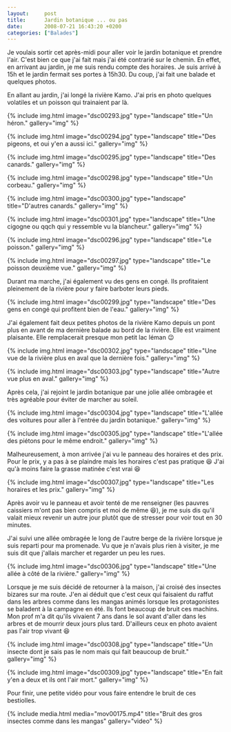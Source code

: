 ```yaml
---
layout:     post
title:      Jardin botanique ... ou pas
date:       2008-07-21 16:43:20 +0200
categories: ["Balades"]
---
```


Je voulais sortir cet après-midi pour aller voir le jardin botanique et prendre l'air. C'est bien ce que j'ai fait
mais j'ai été contrarié sur le chemin. En effet, en arrivant au jardin, je me suis rendu compte des horaires. Je
suis arrivé à 15h et le jardin fermait ses portes à 15h30. Du coup, j'ai fait une balade et quelques photos.

<!--more-->

En allant au jardin, j'ai longé la rivière Kamo. J'ai pris en photo quelques volatiles et un poisson qui trainaient
par là.

<!-- /assets/images/2008-07-21-jardin-botanique-ou-pas/dsc00293.jpg -->
{% include img.html
    image="dsc00293.jpg"
    type="landscape"
    title="Un héron."
    gallery="img"
%}

<!-- /assets/images/2008-07-21-jardin-botanique-ou-pas/dsc00294.jpg -->
{% include img.html
    image="dsc00294.jpg"
    type="landscape"
    title="Des pigeons, et oui y'en a aussi ici."
    gallery="img"
%}

<!-- /assets/images/2008-07-21-jardin-botanique-ou-pas/dsc00295.jpg -->
{% include img.html
    image="dsc00295.jpg"
    type="landscape"
    title="Des canards."
    gallery="img"
%}

<!-- /assets/images/2008-07-21-jardin-botanique-ou-pas/dsc00298.jpg -->
{% include img.html
    image="dsc00298.jpg"
    type="landscape"
    title="Un corbeau."
    gallery="img"
%}

<!-- /assets/images/2008-07-21-jardin-botanique-ou-pas/dsc00300.jpg -->
{% include img.html
    image="dsc00300.jpg"
    type="landscape"
    title="D'autres canards."
    gallery="img"
%}

<!-- /assets/images/2008-07-21-jardin-botanique-ou-pas/dsc00301.jpg -->
{% include img.html
    image="dsc00301.jpg"
    type="landscape"
    title="Une cigogne ou qqch qui y ressemble vu la blancheur."
    gallery="img"
%}

<!-- /assets/images/2008-07-21-jardin-botanique-ou-pas/dsc00296.jpg -->
{% include img.html
    image="dsc00296.jpg"
    type="landscape"
    title="Le poisson."
    gallery="img"
%}

<!-- /assets/images/2008-07-21-jardin-botanique-ou-pas/dsc00297.jpg -->
{% include img.html
    image="dsc00297.jpg"
    type="landscape"
    title="Le poisson deuxième vue."
    gallery="img"
%}

Durant ma marche, j'ai également vu des gens en congé. Ils profitaient pleinement de la rivière pour y faire
barboter leurs pieds.

<!-- /assets/images/2008-07-21-jardin-botanique-ou-pas/dsc00299.jpg -->
{% include img.html
    image="dsc00299.jpg"
    type="landscape"
    title="Des gens en congé qui profitent bien de l'eau."
    gallery="img"
%}

J'ai également fait deux petites photos de la rivière Kamo depuis un pont plus en avant de ma dernière balade au
bord de la rivière. Elle est vraiment plaisante. Elle remplacerait presque mon petit lac léman :wink:

<!-- /assets/images/2008-07-21-jardin-botanique-ou-pas/dsc00302.jpg -->
{% include img.html
    image="dsc00302.jpg"
    type="landscape"
    title="Une vue de la rivière plus en aval que la dernière fois."
    gallery="img"
%}

<!-- /assets/images/2008-07-21-jardin-botanique-ou-pas/dsc00303.jpg -->
{% include img.html
    image="dsc00303.jpg"
    type="landscape"
    title="Autre vue plus en aval."
    gallery="img"
%}

Après cela, j'ai rejoint le jardin botanique par une jolie allée ombragée et très agréable pour éviter de marcher
au soleil.

<!-- /assets/images/2008-07-21-jardin-botanique-ou-pas/dsc00304.jpg -->
{% include img.html
    image="dsc00304.jpg"
    type="landscape"
    title="L'allée des voitures pour aller à l'entrée du jardin botanique."
    gallery="img"
%}

<!-- /assets/images/2008-07-21-jardin-botanique-ou-pas/dsc00305.jpg -->
{% include img.html
    image="dsc00305.jpg"
    type="landscape"
    title="L'allée des piétons pour le même endroit."
    gallery="img"
%}

Malheureusement, à mon arrivée j'ai vu le panneau des horaires et des prix. Pour le prix, y a pas à se plaindre
mais les horaires c'est pas pratique :laughing: J'ai qu'à moins faire la grasse matinée c'est vrai :laughing:

<!-- /assets/images/2008-07-21-jardin-botanique-ou-pas/dsc00307.jpg -->
{% include img.html
    image="dsc00307.jpg"
    type="landscape"
    title="Les horaires et les prix."
    gallery="img"
%}

Après avoir vu le panneau et avoir tenté de me renseigner (les pauvres caissiers m'ont pas bien compris et moi de
même :laughing:), je me suis dis qu'il valait mieux revenir un autre jour plutôt que de stresser pour voir tout en 30
minutes.

J'ai suivi une allée ombragée le long de l'autre berge de la rivière lorsque je suis reparti pour ma promenade. Vu
que je n'avais plus rien à visiter, je me suis dit que j'allais marcher et regarder un peu les rues.

<!-- /assets/images/2008-07-21-jardin-botanique-ou-pas/dsc00306.jpg -->
{% include img.html
    image="dsc00306.jpg"
    type="landscape"
    title="Une allée à côté de la rivière."
    gallery="img"
%}

Lorsque je me suis décidé de retourner à la maison, j'ai croisé des insectes bizares sur ma route. J'en ai déduit
que c'est ceux qui faisaient du raffut dans les arbres comme dans les mangas animés lorsque les protagonistes se
baladent à la campagne en été. Ils font beaucoup de bruit ces machins. Mon prof m'a dit qu'ils vivaient 7 ans dans
le sol avant d'aller dans les arbres et de mourrir deux jours plus tard. D'ailleurs ceux en photo avaient pas l'air
trop vivant :laughing:

<!-- /assets/images/2008-07-21-jardin-botanique-ou-pas/dsc00308.jpg -->
{% include img.html
    image="dsc00308.jpg"
    type="landscape"
    title="Un insecte dont je sais pas le nom mais qui fait beaucoup de bruit."
    gallery="img"
%}

<!-- /assets/images/2008-07-21-jardin-botanique-ou-pas/dsc00309.jpg -->
{% include img.html
    image="dsc00309.jpg"
    type="landscape"
    title="En fait y'en a deux et ils ont l'air mort."
    gallery="img"
%}

Pour finir, une petite vidéo pour vous faire entendre le bruit de ces bestiolles.

<!-- /assets/media/2008-07-21-jardin-botanique-ou-pas/mov00175.mp4 -->
{% include media.html
    media="mov00175.mp4"
    title="Bruit des gros insectes comme dans les mangas"
    gallery="video"
%}
